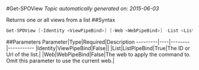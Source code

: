 #Get-SPOView
*Topic automatically generated on: 2015-06-03*

Returns one or all views from a list
##Syntax
```powershell
Get-SPOView [-Identity <ViewPipeBind>] [-Web <WebPipeBind>] -List <ListPipeBind>
```


##Parameters
Parameter|Type|Required|Description
---------|----|--------|-----------
|Identity|ViewPipeBind|False||
|List|ListPipeBind|True|The ID or Url of the list.|
|Web|WebPipeBind|False|The web to apply the command to. Omit this parameter to use the current web.|
<!-- Ref: 9DE6B23EB17EE8269066C9540A4844F2 -->